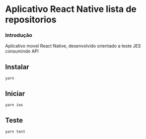 # Aplicativo React Native lista de repositorios


### Introdução

Aplicativo movel React Native, desenvolvido orientado a teste JES consumindo API

## Instalar

```
yarn
```

## Iniciar

```
yarn ios
```

## Teste

```
yarn test
```